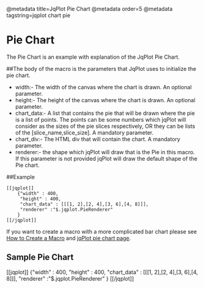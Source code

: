 @metadata title=JqPlot Pie Chart
@metadata order=5
@metadata tagstring=jqplot chart pie

[pie chart]:http://www.jqplot.com/tests/pieTests.php
[createmacro]: /#/alkiradocs/Macros_HOWTO

# Pie Chart

The Pie Chart is an example with explanation of the JqPlot Pie Chart.  


##The body of the macro is the parameters that JqPlot uses to initialize the pie chart.

* width:- The width of the canvas where the chart is drawn. An optional parameter.  
* height:- The height of the canvas where the chart is drawn. An optional parameter.  
* chart_data:- A list that contains the pie that will be drawn where the pie is a list of points. The points can be some numbers which jqPlot will consider as the sizes of the pie slices respectively, OR they can be lists of the [slice_name,slice_size]. 
  A mandatory parameter.  
* chart_div:- The HTML div that will contain the chart. A mandatory parameter.  
* renderer:- the shape which jqPlot will draw that is the Pie in this macro. If this parameter is not provided jqPlot will draw the default shape of the Pie chart.


##Example

    [[jqplot]]
        {"width" : 400,
         "height" : 400,
         "chart_data" : [[[1, 2],[2, 4],[3, 6],[4, 8]]],
         "renderer" :"$.jqplot.PieRenderer"
        }
    [[/jqplot]]


If you want to create a macro with a more complicated bar chart please see [How to Create a Macro][createmacro] and [jqPlot pie chart page][pie chart].


## Sample Pie Chart

[[jqplot]]
{"width" : 400,
 "height" : 400,
 "chart_data" : [[[1, 2],[2, 4],[3, 6],[4, 8]]],
 "renderer" :"$.jqplot.PieRenderer"
}
[[/jqplot]]
